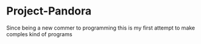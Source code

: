 # Project-Pandora
Since being a new commer to programming this is my first attempt to make comples kind of programs